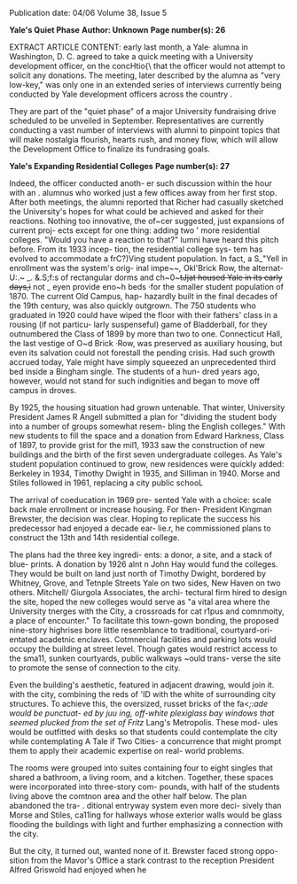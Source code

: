 Publication date: 04/06
Volume 38, Issue 5

**Yale's Quiet Phase**
**Author: Unknown**
**Page number(s): 26**

EXTRACT ARTICLE CONTENT:
early last month, a Yale· alumna in Washington, D. C. agreed to take a quick 
meeting with a University development officer, on the concHtio{\ that the 
officer would not attempt to solicit any donations. The meeting, later 
described by the alumna as "very low-key," was only one in an extended 
series of interviews currently being conducted by Yale development officers across the country . 

They are part of the "quiet phase" of a major University fundraising drive scheduled to be unveiled 
in September. Representatives are currently conducting a vast 
number of interviews with alumni to pinpoint topics 
that will make nostalgia flourish, hearts rush, and 
money flow, which will allow the Development 
Office to finalize its fundrasing goals. 


**Yale's Expanding Residential Colleges**
**Page number(s): 27**

Indeed, the officer conducted anoth-
er such discussion within the hour with 
an . alumnus who worked just a few 
offices away from her first stop. After 
both meetings, the alumni reported that 
Richer had 
casually 
sketched 
the 
University's hopes for what could be 
achieved and asked for their reactions. 
Nothing too innovative, the of~cer
suggested, just expansions of current proj-
ects 
except for one thing: adding two 
' more residential colleges. "Would you 
have a reaction to that?" 
lumni have heard this pitch 
before. From its 1933 incep-
tion, the residential college sys-
tem has evolved to accommodate a 
frC?)Ving student population. In fact, a 
S_"Yell in enrollment was the system's orig-
inal impe~~_,_ Okl'Brick Row, the alternat-
U:.~ _. &.S;f:s of rectangular dorms and 
ch~0~~~tJjat housed Yale in its early 
days,i~~ 
not _ eyen provide eno~h 
beds ·for the smaller student population 
of 1870. The current Old Campus, hap-
hazardly built in the final decades of the 
19th century, was also quickly outgrown. 
The 750 students who graduated in 1920 
could have wiped the floor with their 
fathers' class in a rousing (if not particu-
larly suspenseful) game of Bladderball, 
for they outnumbered the Class of 1899 
by more than two to one. Connecticut 
Hall, the last vestige of O~d Brick ·Row, 
was preserved as auxiliary housing, but 
even its salvation could not forestall the 
pending crisis. Had such growth accrued 
today, Yale might have simply squeezed 
an unprecedented third bed inside a 
Bingham single. The students of a hun-
dred years ago, however, would not stand 
for such indignities and began to move 
off campus in droves. 

By 1925, the housing situation had 
grown untenable. That winter, University 
President James R Angell submitted a 
plan for "dividing the student body into 
a number of groups somewhat resem-
bling the English colleges." With new 
students to fill the space and a donation 
from Edward Harkness, Class of 1897, 
to provide grist for the mil1, 1933 saw the 
construction of new buildings and the 
birth of the first seven undergraduate 
colleges. As Yale's student population
continued to grow, new residences were 
quickly added: Berkeley in 1934, Timothy 
Dwight in 1935, and Silliman in 1940. 
Morse and Stiles followed in 1961, 
replacing a city public schooL 

The arrival of coeducation in 1969 pre-
sented Yale with a choice: scale back male 
enrollment or increase housing. For then-
President Kingman Brewster, the decision 
was clear. Hoping to replicate the success 
his predecessor had enjoyed a decade ear-
lie.r, he commissioned plans to construct 
the 13th and 14th residential college. 

The plans had the three key ingredi-
ents: a donor, a site, and a stack of blue-
prints. A donation by 1926 alnt n John 
Hay would fund the colleges. They 
would be built on land just north of 
Timothy Dwight, bordered by Whitney, 
Grove, and Tetnple Streets 
Yale on two 
sides, New Haven on two others. 
Mitchell/ Giurgola Associates, the archi-
tectural firm hired to design the site, 
hoped the new colleges would serve as "a 
vital area where the University tnerges 
with the City, a crossroads for cat r1pus 
and comnmoity, a place of encounter." 
To facilitate this town-gown bonding, the 
proposed nine-story highrises bore little 
resemblance to traditional, courtyard-ori-
entated acadetnic enclaves. Cotmnercial 
facilities and parking lots would occupy 
the building at street level. Though gates 
would restrict access to the sma11, sunken 
courtyards, public walkways ~ould trans-
verse the site to promote the sense of 
connection to the city. 

Even the building's aesthetic, featured 
in adjacent drawing, would join it. with 
the city, combining the reds of 'ID with 
the white of surrounding city structures. 
To achieve this, the oversized, russet 
bricks of the fa<_;:ade would be punctuat-
ed by juu ing, off-white plexiglass bay 
windows that seemed plucked from the 
set of Fritz_ Lang's Metropolis. These mod-
ules would be outfitted with desks so that 
students could contemplate the city while 
contemplating A Tale if Two Cities-
a 
concurrence that might prompt them to 
apply their academic expertise on real-
world problems. 

The rooms were grouped into suites 
containing four to eight singles that 
shared a bathroom, a living room, and a 
kitchen. Together, these spaces were 
incorporated into three-story com-
pounds, with half of the students living 
above the comtnon area and the other 
half below. The plan abandoned the tra- . 
ditional entryway system even more deci-
sively than Morse and Stiles, ca11ing for 
hallways whose exterior walls would be 
glass flooding the buildings with light 
and further emphasizing a connection 
with the city. 

But the city, it turned out, wanted 
none of it. Brewster faced strong oppo-
sition from the Mavor's Office a stark 
contrast to the reception President 
Alfred Griswold had enjoyed when he